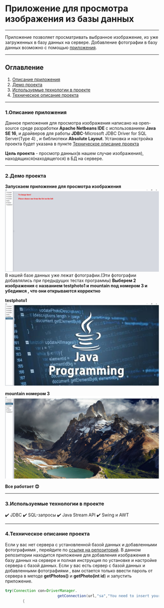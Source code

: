 # Приложение для просмотра изображения из базы данных 
____
Приложение позволяет просматривать  выбранное изображение, из уже загруженных в базу данных на сервере. Добавление фотографии в базу данных возможно с помощью [приложения](https://github.com/Denis-spec989/Insert-photo-in-database-app). 
___
## Оглавление
1. [Описание приложения](#anchor1)
2. [Демо проекта](#anchor2)
3. [Используемые технологии в проекте](#anchor3)
4. [Техническое описание проекта](#anchor4)
___
<a id="anchor1"></a>
### 1.Описание приложения
Данное приложения для просмотра изображения  написано на open-source среде разработки **Apache Netbeans IDE** с использованием **Java SE 16**, и драйверов для работы **JDBC**-Microsoft JDBC Driver for SQL Server(Type 4) , и библиотеки **Absolute Layout**. Установка и настройка проекта будет указана в пункте [Техническое описание проекта](#anchor1)

**Цель проекта** - просмотр данных(в нашем случае изображения), находящихся(находящегося) в БД на сервере.
___
<a id="anchor2"></a>
### 2.Демо проекта 
**Запускаем приложение для просмотра изображения**
![avat](https://raw.githubusercontent.com/Denis-spec989/ImageReader-in-database/master/assets/scr1.jpg)
В нашей базе данных уже лежат фотографии.(Эти фотографии добавлялись при предыдущих тестах программы)
**Выберем 2 изображения с названием **testphoto1** и **mountain** под номером 3 и убедимся , что они открываются корректно**

**testphoto1**
![avat](https://raw.githubusercontent.com/Denis-spec989/ImageReader-in-database/master/assets/scr2.jpg)

**mountain номером 3**
![avat](https://raw.githubusercontent.com/Denis-spec989/ImageReader-in-database/master/assets/scr3.jpg)


**Все работает :blush:**
___
### 3.Используемые технологии в проекте
<a id="anchor3"></a>
:heavy_check_mark: JDBC
:heavy_check_mark: SQL-запросы
:heavy_check_mark: Java Stream API
:heavy_check_mark: Swing и AWT
___
<a id="anchor4"></a>
### 4.Техническое описание проекта
Если у вас нет сервера с установленной базой данных и добавленными фотографиямя , перейдите по [ссылке на репозиторий](https://github.com/Denis-spec989/Insert-photo-in-database-app). В данном репозитории находится приложение для добавления изображения в базу данных на сервере и полная инструкция по установке и настройке сервера с базой данных.
Если у вас есть сервер с базой данных и добавленными фотографиями , вам остается только ввести пароль от сервера в методе **getPhotos()** и **getPhoto(int id**) и запустить приложение.
```Java
try(Connection con=DriverManager.
                        getConnection(url,"sa","You need to insert your password in Microsofr SQL Server"))
        {
```




